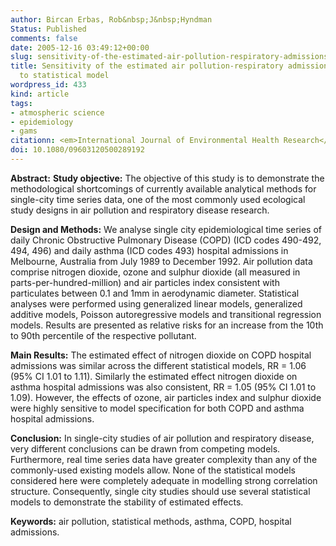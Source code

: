 ```yaml
---
author: Bircan Erbas, Rob&nbsp;J&nbsp;Hyndman
Status: Published
comments: false
date: 2005-12-16 03:49:12+00:00
slug: sensitivity-of-the-estimated-air-pollution-respiratory-admissions-relationship-to-statistical-model
title: Sensitivity of the estimated air pollution-respiratory admissions relationship
  to statistical model
wordpress_id: 433
kind: article
tags:
- atmospheric science
- epidemiology
- gams
citationn: <em>International Journal of Environmental Health Research</em> <b>15</b>(6), 437-448
doi: 10.1080/09603120500289192
---
```




**Abstract:**
**Study objective:** The objective of this study is to demonstrate the methodological shortcomings of currently available analytical methods for single-city time series data, one of the most commonly used ecological study designs in air pollution and respiratory disease research.

**Design and Methods:** We analyse single city epidemiological time series of daily Chronic Obstructive Pulmonary Disease (COPD) (ICD codes 490-492, 494, 496) and daily asthma (ICD codes 493) hospital admissions in Melbourne, Australia from July 1989 to December 1992. Air pollution data comprise nitrogen dioxide, ozone and sulphur dioxide (all measured in parts-per-hundred-million) and air particles index consistent with particulates between 0.1 and 1mm in aerodynamic diameter. Statistical analyses were performed using generalized linear models, generalized additive models, Poisson autoregressive models and transitional regression models. Results are presented as relative risks for an increase from the 10th to 90th percentile of the respective pollutant.

**Main Results:** The estimated effect of nitrogen dioxide on COPD hospital admissions was similar across the different statistical models, RR = 1.06 (95% CI 1.01 to 1.11). Similarly the estimated effect nitrogen dioxide on asthma hospital admissions was also consistent, RR = 1.05 (95% CI 1.01 to 1.09). However, the effects of ozone, air particles index and sulphur dioxide were highly sensitive to model specification for both COPD and asthma hospital admissions.

**Conclusion:** In single-city studies of air pollution and respiratory disease, very different conclusions can be drawn from competing models. Furthermore, real time series data have greater complexity than any of the commonly-used existing models allow. None of the statistical models considered here were completely adequate in modelling strong correlation structure. Consequently, single city studies should use several statistical models to demonstrate the stability of estimated effects.

**Keywords:** air pollution, statistical methods, asthma, COPD, hospital admissions.

